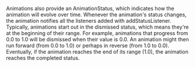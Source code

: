 Animations also provide an AnimationStatus,
which indicates how the animation will evolve over time.
Whenever the animation's status changes,
the animation notifies all the listeners added with
addStatusListener. Typically, animations start
out in the dismissed status, which means they're
at the beginning of their range. For example,
animations that progress from 0.0 to 1.0
will be dismissed when their value is 0.0.
An animation might then run forward (from 0.0 to 1.0)
or perhaps in reverse (from 1.0 to 0.0).
Eventually, if the animation reaches the end of its range
(1.0), the animation reaches the completed status.
